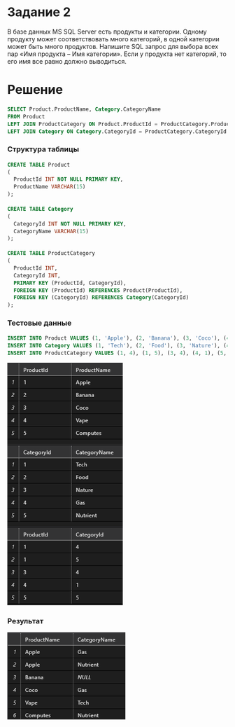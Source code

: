 # Задание 2

В базе данных MS SQL Server есть продукты и категории. Одному продукту может соответствовать много категорий, в одной категории может быть много продуктов. Напишите SQL запрос для выбора всех пар «Имя продукта – Имя категории». Если у продукта нет категорий, то его имя все равно должно выводиться.

# Решение
``` sql
SELECT Product.ProductName, Category.CategoryName
FROM Product
LEFT JOIN ProductCategory ON Product.ProductId = ProductCategory.ProductId
LEFT JOIN Category ON Category.CategoryId = ProductCategory.CategoryId
```

### Структура таблицы
``` sql
CREATE TABLE Product
(
  ProductId INT NOT NULL PRIMARY KEY,
  ProductName VARCHAR(15)
);

CREATE TABLE Category
(
  CategoryId INT NOT NULL PRIMARY KEY,
  CategoryName VARCHAR(15)
);

CREATE TABLE ProductCategory
(
  ProductId INT,
  CategoryId INT,
  PRIMARY KEY (ProductId, CategoryId),
  FOREIGN KEY (ProductId) REFERENCES Product(ProductId),
  FOREIGN KEY (CategoryId) REFERENCES Category(CategoryId)
);
```

### Тестовые данные
``` sql
INSERT INTO Product VALUES (1, 'Apple'), (2, 'Banana'), (3, 'Coco'), (4, 'Vape'), (5, 'Computes')
INSERT INTO Category VALUES (1, 'Tech'), (2, 'Food'), (3, 'Nature'), (4, 'Gas'), (5, 'Nutrient')
INSERT INTO ProductCategory VALUES (1, 4), (1, 5), (3, 4), (4, 1), (5, 5)
```
![testData](testData.png)

### Результат
![result](resultData.png)